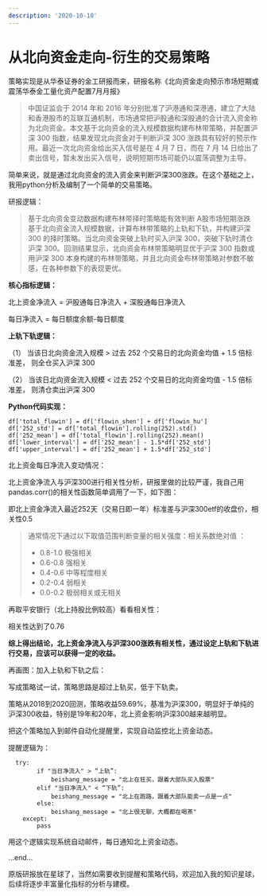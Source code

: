 ```yaml
---
description: '2020-10-10'
---
```


# 从北向资金走向-衍生的交易策略

策略实现是从华泰证券的金工研报而来，研报名称《北向资金走向预示市场短期或震荡华泰金工量化资产配置7月月报》

> 中国证监会于 2014 年和 2016 年分别批准了沪港通和深港通，建立了大陆 和香港股市的互联互通机制，市场通常把沪股通和深股通的合计流入资金称 为北向资金。本文基于北向资金的流入规模数据构建布林带策略，并配置沪 深 300 指数，结果发现北向资金对于判断沪深 300 涨跌具有较好的预示作 用。最近一次北向资金给出买入信号是在 4 月 7 日，而在 7 月 14 日给出了 卖出信号，暂未发出买入信号，说明短期市场可能仍以震荡调整为主导。

简单来说，就是通过北向资金的流入资金来判断沪深300涨跌。在这个基础之上，我用python分析及编制了一个简单的交易策略。

研报逻辑：

> 基于北向资金变动数据构建布林带择时策略能有效判断 A股市场短期涨跌 基于北向资金流入规模数据，计算布林带策略的上轨和下轨，并构建沪深 300 的择时策略。当北向资金突破上轨时买入沪深 300，突破下轨时清仓 沪深 300。回测结果显示，北向资金布林带策略明显优于沪深 300 指数或 用沪深 300 本身构建的布林带策略，并且北向资金布林带策略对参数不敏 感，在各种参数下的表现更优。

**核心指标逻辑：**

北上资金净流入 = 沪股通每日净流入 + 深股通每日净流入

每日净流入 = 每日额度余额-每日额度

**上轨下轨逻辑：**

（1） 当该日北向资金流入规模 &gt; 过去 252 个交易日的北向资金均值 + 1.5 倍标准差， 则全仓买入沪深 300

（2） 当该日北向资金流入规模 &lt; 过去 252 个交易日的北向资金均值 - 1.5 倍标准差， 则清仓卖出沪深 300

**Python代码实现：**

```text
df['total_flowin'] = df['flowin_shen'] + df['flowin_hu']
df['252_std'] = df['total_flowin'].rolling(252).std()
df['252_mean'] = df['total_flowin'].rolling(252).mean()
df['lower_interval'] = df['252_mean'] - 1.5*df['252_std']
df['upper_interval'] = df['252_mean'] + 1.5*df['252_std']
```

北上资金每日净流入变动情况：

北上资金净流入与沪深300进行相关性分析，研报里做的比较严谨，我自己用pandas.corr\(\)的相关性函数简单调用了一下，如下图：

即北上资金净流入最近252天（交易日即一年）标准差与沪深300etf的收盘价，相关性0.5

> 通常情况下通过以下取值范围判断变量的相关强度：相关系数绝对值 ：
>
> * 0.8-1.0 极强相关
> * 0.6-0.8 强相关
> * 0.4-0.6 中等程度相关
> * 0.2-0.4 弱相关
> * 0.0-0.2 极弱相关或无相关

再取平安银行（北上持股比例较高）看看相关性：

相关性达到了0.76

**综上得出结论，北上资金净流入与沪深300涨跌有相关性，通过设定上轨和下轨进行交易，应该可以获得一定的收益。**

再画图：加入上轨和下轨之后：

写成策略试一试，策略思路是超过上轨买，低于下轨卖。

策略从2018到2020回测，策略收益59.69%，基准为沪深300，明显好于单纯的沪深300收益，特别是19年和20年，北上资金影响沪深300越来越明显。

把这个策略加入到邮件自动化提醒里，实现自动监控北上资金动态。

提醒逻辑为：

```text
  try:
        if "当日净流入" > “上轨”:
            beishang_message = "北上在狂买，跟着大部队买入股票"
        elif "当日净流入" < “下轨”:
            beishang_message = "北上在跑路，跟着大部队能卖一点是一点"
        else:
            beishang_message = "北上很无聊，大概都在喝茶"
    except:
        pass
```

用这个逻辑实现系统自动邮件，每日通知北上资金动态。

…end…

原版研报放在星球了，当然如需要收到提醒和策略代码，欢迎加入我的知识星球，后续将逐步丰富量化指标的分析与建模。

